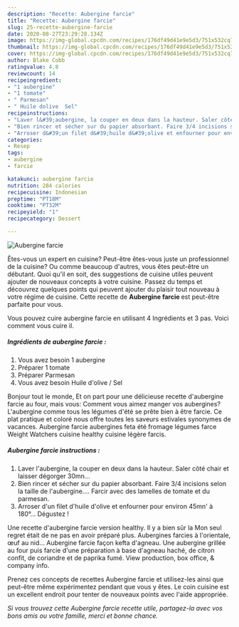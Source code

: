 ```yaml
---
description: "Recette: Aubergine farcie"
title: "Recette: Aubergine farcie"
slug: 25-recette-aubergine-farcie
date: 2020-08-27T23:29:28.134Z
image: https://img-global.cpcdn.com/recipes/176df49d41e9e5d3/751x532cq70/aubergine-farcie-photo-principale-de-la-recette.jpg
thumbnail: https://img-global.cpcdn.com/recipes/176df49d41e9e5d3/751x532cq70/aubergine-farcie-photo-principale-de-la-recette.jpg
cover: https://img-global.cpcdn.com/recipes/176df49d41e9e5d3/751x532cq70/aubergine-farcie-photo-principale-de-la-recette.jpg
author: Blake Cobb
ratingvalue: 4.8
reviewcount: 14
recipeingredient:
- "1 aubergine"
- "1 tomate"
- " Parmesan"
- " Huile dolive  Sel"
recipeinstructions:
- "Laver l&#39;aubergine, la couper en deux dans la hauteur. Saler côté chair et laisser dégorger 30mn..."
- "Bien rincer et sécher sur du papier absorbant. Faire 3/4 incisions selon la taille de l&#39;aubergine.... Farcir avec des lamelles de tomate et du parmesan."
- "Arroser d&#39;un filet d&#39;huile d&#39;olive et enfourner pour environ 45mn&#39; à 180°... Dégustez !"
categories:
- Resep
tags:
- aubergine
- farcie

katakunci: aubergine farcie 
nutrition: 284 calories
recipecuisine: Indonesian
preptime: "PT18M"
cooktime: "PT32M"
recipeyield: "1"
recipecategory: Dessert

---
```



![Aubergine farcie](https://img-global.cpcdn.com/recipes/176df49d41e9e5d3/751x532cq70/aubergine-farcie-photo-principale-de-la-recette.jpg)

Êtes-vous un expert en cuisine? Peut-être êtes-vous juste un professionnel de la cuisine? Ou comme beaucoup d'autres, vous êtes peut-être un débutant. Quoi qu'il en soit, des suggestions de cuisine utiles peuvent ajouter de nouveaux concepts à votre cuisine. Passez du temps et découvrez quelques points qui peuvent ajouter du plaisir tout nouveau à votre régime de cuisine. Cette recette de <strong> Aubergine farcie </strong> est peut-être parfaite pour vous.

<!--inarticleads1-->

Vous pouvez cuire aubergine farcie en utilisant 4 Ingrédients et 3 pas. Voici comment vous cuire il.

##### Ingrédients de aubergine farcie :

1. Vous avez besoin 1 aubergine
1. Préparer 1 tomate
1. Préparer  Parmesan
1. Vous avez besoin  Huile d&#39;olive / Sel


Bonjour tout le monde, Et on part pour une délicieuse recette d&#39;aubergine farcie au four, mais vous: Comment vous aimez manger vos aubergines? L&#39;aubergine comme tous les légumes d&#39;été se prête bien à être farcie. Ce plat pratique et coloré nous offre toutes les saveurs estivales synonymes de vacances. Aubergine farcie aubergines feta été fromage légumes farce Weight Watchers cuisine healthy cuisine légère farcis. 

<!--inarticleads2-->

##### Aubergine farcie instructions :

1. Laver l&#39;aubergine, la couper en deux dans la hauteur. Saler côté chair et laisser dégorger 30mn...
1. Bien rincer et sécher sur du papier absorbant. Faire 3/4 incisions selon la taille de l&#39;aubergine.... Farcir avec des lamelles de tomate et du parmesan.
1. Arroser d&#39;un filet d&#39;huile d&#39;olive et enfourner pour environ 45mn&#39; à 180°... Dégustez !


Une recette d&#39;aubergine farcie version healthy. Il y a bien sûr la Mon seul regret était de ne pas en avoir préparé plus. Aubergines farcies à l&#39;orientale, œuf au nid… Aubergine farcie façon kefta d&#39;agneau. Une aubergine grillée au four puis farcie d&#39;une préparation à base d&#39;agneau haché, de citron confit, de coriandre et de paprika fumé. View production, box office, &amp; company info. 

<!--inarticleads1-->

<p>
Prenez ces concepts de recettes Aubergine farcie et utilisez-les ainsi que peut-être même expérimentez pendant que vous y êtes. Le coin cuisine est un excellent endroit pour tenter de nouveaux points avec l'aide appropriée.
</p>

<p>
<i>Si vous trouvez cette Aubergine farcie recette utile, partagez-la avec vos bons amis ou votre famille, merci et bonne chance.</i>
</p>
